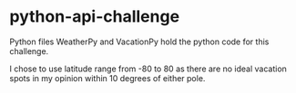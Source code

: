 # python-api-challenge
Python files WeatherPy and VacationPy hold the python code for this challenge.

I chose to use latitude range from -80 to 80 as there are no ideal vacation spots in my opinion within 10 degrees of either pole.
